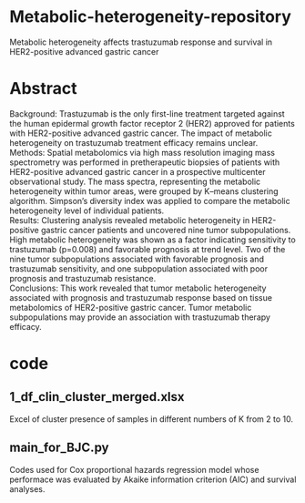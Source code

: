 # Metabolic-heterogeneity-repository
Metabolic heterogeneity affects trastuzumab response and survival in HER2-positive advanced gastric cancer

# Abstract
Background: Trastuzumab is the only first-line treatment targeted against the human epidermal growth factor receptor 2 (HER2) approved for patients with HER2-positive advanced gastric cancer. The impact of metabolic heterogeneity on trastuzumab treatment efficacy remains unclear. \
Methods: Spatial metabolomics via high mass resolution imaging mass spectrometry was performed in pretherapeutic biopsies of patients with HER2-positive advanced gastric cancer in a prospective multicenter observational study. The mass spectra, representing the metabolic heterogeneity within tumor areas, were grouped by K–means clustering algorithm. Simpson’s diversity index was applied to compare the metabolic heterogeneity level of individual patients. \
Results: Clustering analysis revealed metabolic heterogeneity in HER2-positive gastric cancer patients and uncovered nine tumor subpopulations. High metabolic heterogeneity was shown as a factor indicating sensitivity to trastuzumab (p=0.008) and favorable prognosis at trend level. Two of the nine tumor subpopulations associated with favorable prognosis and trastuzumab sensitivity, and one subpopulation associated with poor prognosis and trastuzumab resistance. \
Conclusions: This work revealed that tumor metabolic heterogeneity associated with prognosis and trastuzumab response based on tissue metabolomics of HER2-positive gastric cancer. Tumor metabolic subpopulations may provide an association with trastuzumab therapy efficacy.

# code
## 1_df_clin_cluster_merged.xlsx
Excel of cluster presence of samples in different numbers of K from 2 to 10.
## main_for_BJC.py
Codes used for Cox proportional hazards regression model whose performace was evaluated by Akaike information criterion (AIC) and survival analyses.
